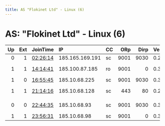 ```yaml
---
title: AS "Flokinet Ltd" - Linux (6)
---
```


# AS: "Flokinet Ltd" - Linux (6)

|   Up |   Ext | JoinTime                                                                                            | IP              | CC   |   ORp |   Dirp | Version   | Contact                   | Nickname   |   eFamMembers |
|-----:|------:|:----------------------------------------------------------------------------------------------------|:----------------|:-----|------:|-------:|:----------|:--------------------------|:-----------|--------------:|
|    0 |     1 | [02:26:14](https://metrics.torproject.org/rs.html#details/86D6483645A44313439162D4618813ABA26654A5) | 185.165.169.191 | sc   |  9001 |   9030 | 0.2.9.14  | root at none dot com      | exit3      |             1 |
|    1 |     1 | [14:14:41](https://metrics.torproject.org/rs.html#details/8B576610170A1C716392D0D5D577D4422773FE3D) | 185.100.87.185  | ro   |  9001 |      0 | 0.3.3.9   | wgetdataatprotonmailch t  | TorGuard   |             1 |
|    1 |     0 | [16:55:45](https://metrics.torproject.org/rs.html#details/3BACE558E58435DCF71385A66B56CC263007BA1C) | 185.10.68.225   | sc   |  9001 |   9030 | 0.3.3.9   | None                      | wiphala    |             1 |
|    1 |     1 | [21:14:16](https://metrics.torproject.org/rs.html#details/FAB62321138D0E94307B4ADE821C568B7A9285C1) | 185.10.68.128   | sc   |   443 |     80 | 0.2.9.15  | vo1dwalker at protonmai   | nakedsnake |             1 |
|    0 |     0 | [22:44:35](https://metrics.torproject.org/rs.html#details/9C7679286E9141B84DB220AE8CD4287A64363E5F) | 185.10.68.93    | sc   |  9001 |   9030 | 0.3.3.9   | kuanga at disroot dot org | exit01     |             1 |
|    1 |     1 | [23:56:31](https://metrics.torproject.org/rs.html#details/C79A79B1562BCBD856A99DFE2087329F26A786B1) | 185.10.68.98    | sc   |  9001 |      0 | 0.3.3.9   | gatsby at noreply dot co  | gatsby     |             1 |
